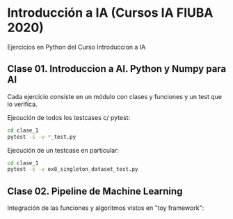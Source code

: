 # Introducción a IA (Cursos IA FIUBA 2020)

Ejercicios en Python del Curso Introduccion a IA

## Clase 01. Introduccion a AI. Python y Numpy para AI

Cada ejercicio consiste en un módulo con clases y funciones y un test que lo verifica.

Ejecución de todos los testcases c/ pytest:

~~~bash
cd clase_1
pytest -s -v *_test.py
~~~

Ejecución de un testcase en particular:

~~~bash
cd clase_1
pytest -s -v ex8_singleton_dataset_test.py
~~~

## Clase 02. Pipeline de Machine Learning

Integración de las funciones y algoritmos vistos en "toy framework":


